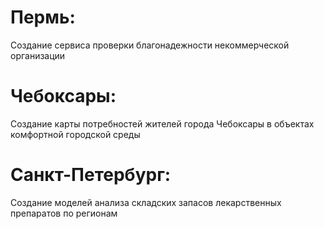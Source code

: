 # Пермь: 
Создание сервиса проверки благонадежности некоммерческой организации
# Чебоксары: 
Создание карты потребностей жителей города Чебоксары в объектах комфортной городской среды
# Санкт-Петербург: 
Создание моделей анализа складских запасов лекарственных препаратов по регионам
